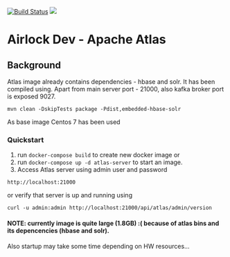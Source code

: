 [![Build Status](https://travis-ci.org/ing-bank/airlock-dev-apache-atlas.svg?branch=master)](https://travis-ci.org/ing-bank/airlock-dev-apache-atlas)
[![](https://images.microbadger.com/badges/image/wbaa/airlock-dev-apache-atlas:latest.svg)](https://microbadger.com/images/wbaa/airlock-dev-apache-atlas:latest)


# Airlock Dev - Apache Atlas

## Background

Atlas image already contains dependencies - hbase and solr.
It has been compiled using. Apart from main server port - 21000, also 
kafka broker port is exposed 9027.

```
mvn clean -DskipTests package -Pdist,embedded-hbase-solr
```

As base image Centos 7 has been used

### Quickstart

1. run `docker-compose build` to create new docker image or
2. run `docker-compose up -d atlas-server` to start an image.
3. Access Atlas server using admin user and password
```
http://localhost:21000
```

or verify that server is up and running using
```
curl -u admin:admin http://localhost:21000/api/atlas/admin/version
```

#### NOTE: currently image is quite large (1.8GB) :( because of atlas bins and its depencencies (hbase and solr).
Also startup may take some time depending on HW resources...
